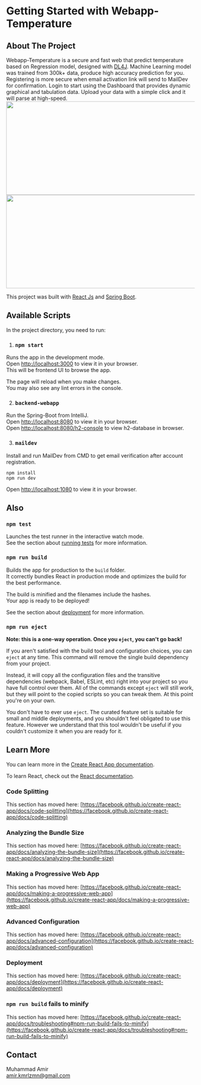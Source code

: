 # Getting Started with Webapp-Temperature
## About The Project

Webapp-Temperature is a secure and fast web that predict temperature based on Regression model, designed with [DL4J](https://github.com/eclipse/deeplearning4j). Machine Learning model was trained from 300k+ data, produce high accuracy prediction for you. Registering is more secure when email activation link will send to MailDev for confirmation. Login to start using the Dashboard that provides dynamic graphical and tabulation data. Upload your data with a simple click and it will parse at high-speed.\
<img src="https://user-images.githubusercontent.com/94233069/165240908-4953c01f-24f6-4770-8741-f0dc8a6c7e6b.png" width="600" height="250">
<img src="https://user-images.githubusercontent.com/94233069/165241413-0b6de289-e226-4b71-b9fb-1f1e6abfe172.png" width="600" height="250">

This project was built with [React Js](https://github.com/facebook/create-react-app) and [Spring Boot](https://spring.io/projects/spring-boot).

## Available Scripts

In the project directory, you need to run:

1. ### `npm start`

Runs the app in the development mode.\
Open [http://localhost:3000](http://localhost:3000) to view it in your browser.\
This will be frontend UI to browse the app.

The page will reload when you make changes.\
You may also see any lint errors in the console.

2. ### `backend-webapp`
Run the Spring-Boot from IntelliJ.\
Open [http://localhost:8080](http://localhost:8080) to view it in your browser.\
Open [http://localhost:8080/h2-console](http://localhost:8080/h2-console) to view h2-database in browser.

3. ### `maildev`
Install and run MailDev from CMD to get email verification after account registration.
```
npm install
npm run dev
```
Open [http://localhost:1080](http://localhost:1080) to view it in your browser.

## Also
### `npm test`

Launches the test runner in the interactive watch mode.\
See the section about [running tests](https://facebook.github.io/create-react-app/docs/running-tests) for more information.

### `npm run build`

Builds the app for production to the `build` folder.\
It correctly bundles React in production mode and optimizes the build for the best performance.

The build is minified and the filenames include the hashes.\
Your app is ready to be deployed!

See the section about [deployment](https://facebook.github.io/create-react-app/docs/deployment) for more information.

### `npm run eject`

**Note: this is a one-way operation. Once you `eject`, you can't go back!**

If you aren't satisfied with the build tool and configuration choices, you can `eject` at any time. This command will remove the single build dependency from your project.

Instead, it will copy all the configuration files and the transitive dependencies (webpack, Babel, ESLint, etc) right into your project so you have full control over them. All of the commands except `eject` will still work, but they will point to the copied scripts so you can tweak them. At this point you're on your own.

You don't have to ever use `eject`. The curated feature set is suitable for small and middle deployments, and you shouldn't feel obligated to use this feature. However we understand that this tool wouldn't be useful if you couldn't customize it when you are ready for it.

## Learn More

You can learn more in the [Create React App documentation](https://facebook.github.io/create-react-app/docs/getting-started).

To learn React, check out the [React documentation](https://reactjs.org/).

### Code Splitting

This section has moved here: [https://facebook.github.io/create-react-app/docs/code-splitting](https://facebook.github.io/create-react-app/docs/code-splitting)

### Analyzing the Bundle Size

This section has moved here: [https://facebook.github.io/create-react-app/docs/analyzing-the-bundle-size](https://facebook.github.io/create-react-app/docs/analyzing-the-bundle-size)

### Making a Progressive Web App

This section has moved here: [https://facebook.github.io/create-react-app/docs/making-a-progressive-web-app](https://facebook.github.io/create-react-app/docs/making-a-progressive-web-app)

### Advanced Configuration

This section has moved here: [https://facebook.github.io/create-react-app/docs/advanced-configuration](https://facebook.github.io/create-react-app/docs/advanced-configuration)

### Deployment

This section has moved here: [https://facebook.github.io/create-react-app/docs/deployment](https://facebook.github.io/create-react-app/docs/deployment)

### `npm run build` fails to minify

This section has moved here: [https://facebook.github.io/create-react-app/docs/troubleshooting#npm-run-build-fails-to-minify](https://facebook.github.io/create-react-app/docs/troubleshooting#npm-run-build-fails-to-minify)

## Contact
Muhammad Amir\
amir.kmrlzmn@gmail.com
